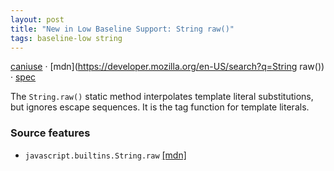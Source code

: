 ```yaml
---
layout: post
title: "New in Low Baseline Support: String raw()"
tags: baseline-low string
---
```


[caniuse](https://caniuse.com/?search=string-raw) · [mdn](https://developer.mozilla.org/en-US/search?q=String raw()) · [spec](https://tc39.es/ecma262/multipage/text-processing.html#sec-string-objects)

The `String.raw()` static method interpolates template literal substitutions, but ignores escape sequences. It is the tag function for template literals.

### Source features

- ``javascript.builtins.String.raw`` [[mdn]](https://developer.mozilla.org/en-US/search?q=javascript.builtins.String.raw)
